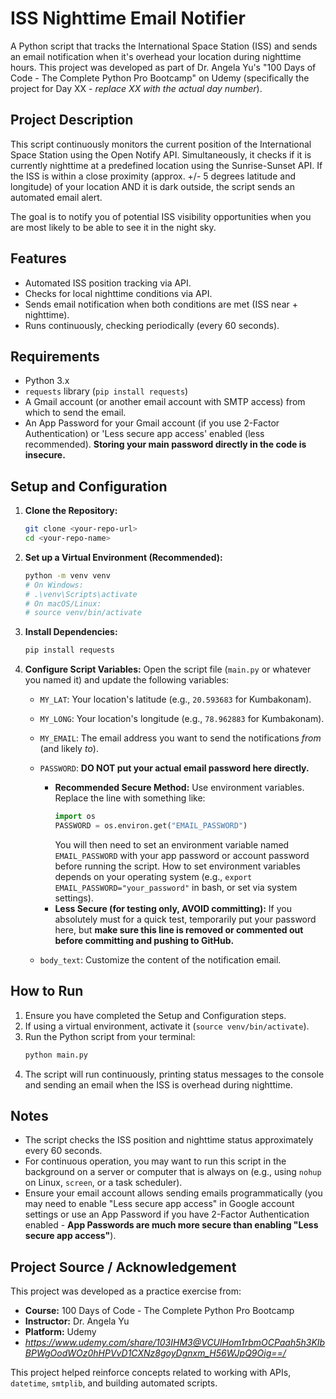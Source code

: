 # ISS Nighttime Email Notifier

A Python script that tracks the International Space Station (ISS) and sends an email notification when it's overhead your location during nighttime hours. This project was developed as part of Dr. Angela Yu's "100 Days of Code - The Complete Python Pro Bootcamp" on Udemy (specifically the project for Day XX - *replace XX with the actual day number*).

## Project Description

This script continuously monitors the current position of the International Space Station using the Open Notify API. Simultaneously, it checks if it is currently nighttime at a predefined location using the Sunrise-Sunset API. If the ISS is within a close proximity (approx. +/- 5 degrees latitude and longitude) of your location AND it is dark outside, the script sends an automated email alert.

The goal is to notify you of potential ISS visibility opportunities when you are most likely to be able to see it in the night sky.

## Features

* Automated ISS position tracking via API.
* Checks for local nighttime conditions via API.
* Sends email notification when both conditions are met (ISS near + nighttime).
* Runs continuously, checking periodically (every 60 seconds).

## Requirements

* Python 3.x
* `requests` library (`pip install requests`)
* A Gmail account (or another email account with SMTP access) from which to send the email.
* An App Password for your Gmail account (if you use 2-Factor Authentication) or 'Less secure app access' enabled (less recommended). **Storing your main password directly in the code is insecure.**

## Setup and Configuration

1.  **Clone the Repository:**
    ```bash
    git clone <your-repo-url>
    cd <your-repo-name>
    ```

2.  **Set up a Virtual Environment (Recommended):**
    ```bash
    python -m venv venv
    # On Windows:
    # .\venv\Scripts\activate
    # On macOS/Linux:
    # source venv/bin/activate
    ```

3.  **Install Dependencies:**
    ```bash
    pip install requests
    ```

4.  **Configure Script Variables:**
    Open the script file (`main.py` or whatever you named it) and update the following variables:

    * `MY_LAT`: Your location's latitude (e.g., `20.593683` for Kumbakonam).
    * `MY_LONG`: Your location's longitude (e.g., `78.962883` for Kumbakonam).
    * `MY_EMAIL`: The email address you want to send the notifications *from* (and likely *to*).
    * `PASSWORD`: **DO NOT put your actual email password here directly.**
        * **Recommended Secure Method:** Use environment variables. Replace the line with something like:
            ```python
            import os
            PASSWORD = os.environ.get("EMAIL_PASSWORD")
            ```
            You will then need to set an environment variable named `EMAIL_PASSWORD` with your app password or account password before running the script. How to set environment variables depends on your operating system (e.g., `export EMAIL_PASSWORD="your_password"` in bash, or set via system settings).
        * **Less Secure (for testing only, AVOID committing):** If you absolutely must for a quick test, temporarily put your password here, but **make sure this line is removed or commented out before committing and pushing to GitHub.**

    * `body_text`: Customize the content of the notification email.

## How to Run

1.  Ensure you have completed the Setup and Configuration steps.
2.  If using a virtual environment, activate it (`source venv/bin/activate`).
3.  Run the Python script from your terminal:
    ```bash
    python main.py
    ```
4.  The script will run continuously, printing status messages to the console and sending an email when the ISS is overhead during nighttime.

## Notes

* The script checks the ISS position and nighttime status approximately every 60 seconds.
* For continuous operation, you may want to run this script in the background on a server or computer that is always on (e.g., using `nohup` on Linux, `screen`, or a task scheduler).
* Ensure your email account allows sending emails programmatically (you may need to enable "Less secure app access" in Google account settings or use an App Password if you have 2-Factor Authentication enabled - **App Passwords are much more secure than enabling "Less secure app access"**).

## Project Source / Acknowledgement

This project was developed as a practice exercise from:

* **Course:** 100 Days of Code - The Complete Python Pro Bootcamp
* **Instructor:** Dr. Angela Yu
* **Platform:** Udemy
* *https://www.udemy.com/share/103IHM3@VCUlHom1rbmOCPaah5h3KIbBPWgOodWOz0hHPVvD1CXNz8goyDgnxm_H56WJpQ9Oig==/*

This project helped reinforce concepts related to working with APIs, `datetime`, `smtplib`, and building automated scripts.

